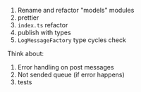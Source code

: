 1. Rename and refactor "models" modules
2. prettier
3. `index.ts` refactor
4. publish with types
5. `LogMessageFactory` type cycles check

Think about:
1. Error handling on post messages
2. Not sended queue (if error happens)
3. tests
